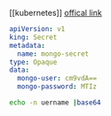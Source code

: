 [[kubernetes]]
[offical link](https://kubernetes.io/docs/tasks/configmap-secret/managing-secret-using-config-file/#edit-secret)
```yaml
apiVersion: v1  
king: Secret  
metadata:  
  name: mongo-secret  
type: Opaque  
data:  
  mongo-user: cm9vdA==  
  mongo-password: MTIz
```
```bash
echo -n uername |base64

```
